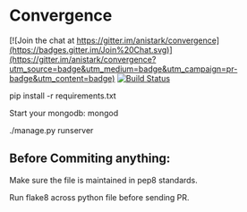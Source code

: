 # Convergence

[![Join the chat at https://gitter.im/anistark/convergence](https://badges.gitter.im/Join%20Chat.svg)](https://gitter.im/anistark/convergence?utm_source=badge&utm_medium=badge&utm_campaign=pr-badge&utm_content=badge) [![Build Status](https://travis-ci.org/anistark/convergence.svg?branch=master)](https://travis-ci.org/anistark/convergence)


pip install -r requirements.txt

Start your mongodb: mongod

./manage.py runserver


## Before Commiting anything:
Make sure the file is maintained in pep8 standards.

Run flake8 across python file before sending PR.
